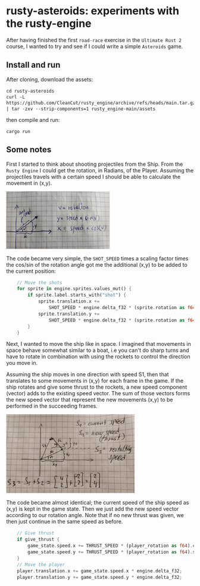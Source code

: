 # rusty-asteroids: experiments with the rusty-engine

After having finished the first `road-race` exercise
in the `Ultimate Rust 2` course, I wanted to try and
see if I could write a simple `Asteroids` game.

## Install and run

After cloning, download the assets:

    cd rusty-asteroids
    curl -L https://github.com/CleanCut/rusty_engine/archive/refs/heads/main.tar.gz | tar -zxv --strip-components=1 rusty_engine-main/assets

then compile and run:

    cargo run

## Some notes

First I started to think about shooting projectiles from the Ship.
From the `Rusty Engine` I could get the rotation, in Radians, of
the Player. Assuming the projectiles travels with a certain speed
I should be able to calculate the movement in (x,y).

![](shoot-small.png)

The code became very simple, the `SHOT_SPEED` times a scaling factor
times the cos/sin of the rotation angle got me the additional (x,y)
to be added to the current position:

``` rust
    // Move the shots
    for sprite in engine.sprites.values_mut() {
        if sprite.label.starts_with("shot") {
            sprite.translation.x +=
                SHOT_SPEED * engine.delta_f32 * (sprite.rotation as f64).cos() as f32;
            sprite.translation.y +=
                SHOT_SPEED * engine.delta_f32 * (sprite.rotation as f64).sin() as f32;
        }
    }
```

Next, I wanted to move the ship like in space. I imagined
that movements in space behave somewhat similar to a boat,
i.e you can't do sharp turns and have to rotate in combination
with using the rockets to control the direction you move in.

Assuming the ship moves in one direction with speed S1,
then that translates to some movements in (x,y) for each 
frame in the game. If the ship rotates and give some thrust
to the rockets, a new speed component (vector) adds to the
existing speed vector. The sum of those vectors forms the
new speed vector that represent the new movements (x,y)
to be performed in the succeeding frames.

![](speed-small.png)

The code became almost identical; the current speed of the
ship speed as (x,y) is kept in the game state. Then we just
add the new speed vector according to our rotation angle.
Note that if no new thrust was given, we then just continue
in the same speed as before. 

``` rust
    // Give thrust
    if give_thrust {
        game_state.speed.x += THRUST_SPEED * (player_rotation as f64).cos() as f32;
        game_state.speed.y += THRUST_SPEED * (player_rotation as f64).sin() as f32;
    }
    // Move the player
    player.translation.x += game_state.speed.x * engine.delta_f32;
    player.translation.y += game_state.speed.y * engine.delta_f32;
```

